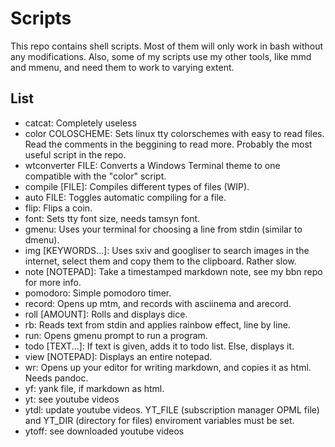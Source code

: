 # Scripts

This repo contains shell scripts. Most of them will only work in bash without
any modifications. Also, some of my scripts use my other tools, like mmd and
mmenu, and need them to work to varying extent.

## List

- catcat: Completely useless
- color COLOSCHEME: Sets linux tty colorschemes with easy to read files.
  Read the comments in the beggining to read more. Probably the most useful
  script in the repo.
- wtconverter FILE: Converts a Windows Terminal theme to one compatible with
  the "color" script.
- compile [FILE]: Compiles different types of files (WIP).
- auto FILE: Toggles automatic compiling for a file.
- flip: Flips a coin.
- font: Sets tty font size, needs tamsyn font.
- gmenu: Uses your terminal for choosing a line from stdin (similar to dmenu).
- img [KEYWORDS...]: Uses sxiv and googliser to search images in the internet,
  select them and copy them to the clipboard. Rather slow.
- note [NOTEPAD]: Take a timestamped markdown note, see my bbn repo for more
  info.
- pomodoro: Simple pomodoro timer.
- record: Opens up mtm, and records with asciinema and arecord.
- roll [AMOUNT]: Rolls and displays dice.
- rb: Reads text from stdin and applies rainbow effect, line by line.
- run: Opens gmenu prompt to run a program.
- todo [TEXT...]: If text is given, adds it to todo list. Else, displays it.
- view [NOTEPAD]: Displays an entire notepad.
- wr: Opens up your editor for writing markdown, and copies it as html. Needs
  pandoc.
- yf: yank file, if markdown as html.
- yt: see youtube videos
- ytdl: update youtube videos. YT\_FILE (subscription manager OPML file) and
  YT\_DIR (directory for files) enviroment variables must be set.
- ytoff: see downloaded youtube videos
